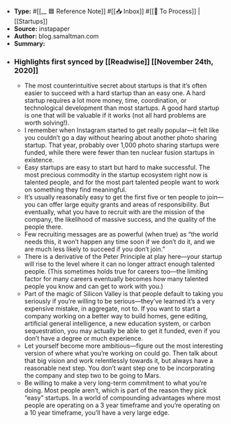 - **Type:** #[[__ 🟦  Reference Note]] #[[📥 Inbox]] #[[📝 To Process]] | [[Startups]]
- **Source:**  instapaper
- **Author:** blog.samaltman.com
- **Summary:**
- ### Highlights first synced by [[Readwise]] [[November 24th, 2020]]
    - The most counterintuitive secret about startups is that it’s often easier to succeed with a hard startup than an easy one. A hard startup requires a lot more money, time, coordination, or technological development than most startups. A good hard startup is one that will be valuable if it works (not all hard problems are worth solving!). 
    - I remember when Instagram started to get really popular—it felt like you couldn’t go a day without hearing about another photo sharing startup. That year, probably over 1,000 photo sharing startups were funded, while there were fewer than ten nuclear fusion startups in existence. 
    - Easy startups are easy to start but hard to make successful. The most precious commodity in the startup ecosystem right now is talented people, and for the most part talented people want to work on something they find meaningful. 
    - It’s usually reasonably easy to get the first five or ten people to join—you can offer large equity grants and areas of responsibility. But eventually, what you have to recruit with are the mission of the company, the likelihood of massive success, and the quality of the people there. 
    - Few recruiting messages are as powerful (when true) as “the world needs this, it won’t happen any time soon if we don’t do it, and we are much less likely to succeed if you don’t join.” 
    - There is a derivative of the Peter Principle at play here—your startup will rise to the level where it can no longer attract enough talented people. (This sometimes holds true for careers too—the limiting factor for many careers eventually becomes how many talented people you know and can get to work with you.) 
    - Part of the magic of Silicon Valley is that people default to taking you seriously if you’re willing to be serious—they’ve learned it’s a very expensive mistake, in aggregate, not to. If you want to start a company working on a better way to build homes, gene editing, artificial general intelligence, a new education system, or carbon sequestration, you may actually be able to get it funded, even if you don’t have a degree or much experience. 
    - Let yourself become more ambitious—figure out the most interesting version of where what you’re working on could go. Then talk about that big vision and work relentlessly towards it, but always have a reasonable next step. You don’t want step one to be incorporating the company and step two to be going to Mars. 
    - Be willing to make a very long-term commitment to what you’re doing. Most people aren’t, which is part of the reason they pick “easy” startups. In a world of compounding advantages where most people are operating on a 3 year timeframe and you’re operating on a 10 year timeframe, you’ll have a very large edge. 
